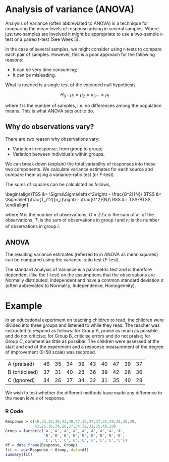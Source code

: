 # Analysis of variance (ANOVA)
Analysis of Variance (often abbreviated to ANOVA) is a technique for
comparing the mean levels of response arising in several samples.
Where just two samples are involved it might be appropriate to use a
two-sample $t$-test or a paired $t$-test (See Week 5).

In the case of several samples, we might consider using $t$-tests to
compare each pair of samples.  However, this is a poor approach for the
following reasons:

 * It can be very time consuming;
 * It can be misleading.

What is needed is a single test of the extended null hypothesis

$$H_0 : \mu_1 = \mu_2 = \mu_3\dots=\mu_t$$

where $t$ is the number of samples, i.e.  no differences among the
population means.  This is what ANOVA sets out to do.

## Why do observations vary?
There are two reason why observations vary:

 * Variation in response, from group to group;
 * Variation between individuals within groups.

We can break down (explain) the total variability of responses into these
two components. We calculate variance estimates for each source and compare them using
a variance-ratio test (or $F$-test).

The sums of squares can be calculated as follows,

\begin{align}TSS &= \Sigma\Sigma\left(x^2\right) - \frac{G^2}{N}\\
BTSS &= \Sigma\left(\frac{T_i^2}{n_i}\right) - \frac{G^2}{N}\\
RSS &= TSS-BTSS,
\end{align}

where $N$ is the number of observations, $G=\Sigma\Sigma x$ is the sum of all of
the observations, $T_i$ is the sum of observations in group $i$ and $n_i$ is the
number of observations in group $i$.

## ANOVA
The resulting variance estimates (referred to in ANOVA as mean squares)
can be compared using the variance-ratio test ($F$-test).

The standard Analysis of Variance is a parametric test and is therefore
dependent (like the $t$-test) on the assumptions that the observations are
Normally distributed, independent and have a common standard deviation $\sigma$
(often abbreviated to Normality, Independence, Homogeneity).

# Example
In an educational experiment on teaching children to read, the children
were divided into three groups and listened to while they read.  The
teacher was instructed to respond as follows:  for Group A, praise as
much as possible and do not criticise; for Group B, criticise errors and do
not praise; for Group C, comment as little as possible.  The children were
assessed at the start and end of the experiment and a response
measurement of the degree of improvement (0-50 scale) was recorded.

|                |  |  |  |  |  |  |  |  |  |
|----------------|--|--|--|--|--|--|--|--|--|
| A (praised)    |46|35|34|39|43|40|47|39|37|
| B (criticised) |37|31|40|28|36|39|42|26|36|
| C (ignored)    |34|26|37|34|32|31|35|40|28|

We wish to test whether the different methods have made any difference
to the mean levels of response.

### R Code

```{.R .runnable .editable}
Response = c(46,35,34,39,43,40,47,39,37,37,31,40,28,36,39,
             42,26,36,34,26,37,34,32,31,35,40,28)
Group = factor(c('A','A','A','A','A','A','A','A','A',
                 'B','B','B','B','B','B','B','B','B',
                 'C','C','C','C','C','C','C','C','C'))
df = data.frame(Response, Group)
fit <- aov(Response ~ Group, data=df)
summary(fit)
```